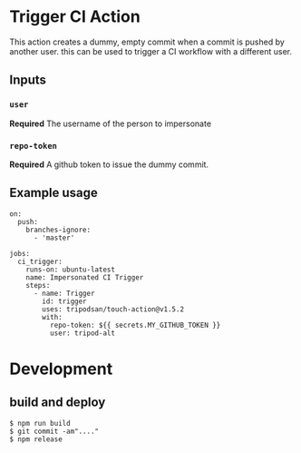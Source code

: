 # Trigger CI Action

This action creates a dummy, empty commit when a commit is pushed by
another user. this can be used to trigger a CI workflow with a different user.

## Inputs

### `user`

**Required** The username of the person to impersonate

### `repo-token`

**Required** A github token to issue the dummy commit.

## Example usage

```
on:
  push:
    branches-ignore:
      - 'master'

jobs:
  ci_trigger:
    runs-on: ubuntu-latest
    name: Impersonated CI Trigger
    steps:
      - name: Trigger
        id: trigger
        uses: tripodsan/touch-action@v1.5.2
        with:
          repo-token: ${{ secrets.MY_GITHUB_TOKEN }}
          user: tripod-alt
```

# Development

## build and deploy

```sh-session
$ npm run build
$ git commit -am"...."
$ npm release
```



